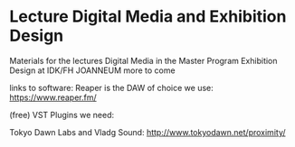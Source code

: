 # Lecture Digital Media and Exhibition Design
Materials for the lectures Digital Media in the Master Program Exhibition Design at IDK/FH JOANNEUM
more to come

links to software:
Reaper is the DAW of choice we use: https://www.reaper.fm/

(free) VST Plugins  we need:

Tokyo Dawn Labs and Vladg Sound: http://www.tokyodawn.net/proximity/
